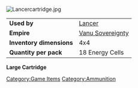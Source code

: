 ![](Lancercartridge.jpg "Lancercartridge.jpg")

|                          |                                                 |
|--------------------------|-------------------------------------------------|
| **Used by**              | [Lancer](Lancer "wikilink")                     |
| **Empire**               | [Vanu Sovereignty](Vanu_Sovereignty "wikilink") |
| **Inventory dimensions** | 4x4                                             |
| **Quantity per pack**    | 18 Energy Cells                                 |

**Large Cartridge**

[Category:Game Items](Category:Game_Items "wikilink")
[Category:Ammunition](Category:Ammunition "wikilink")